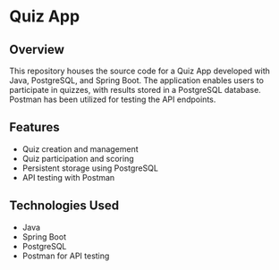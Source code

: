 # Quiz App

## Overview
This repository houses the source code for a Quiz App developed with Java, PostgreSQL, and Spring Boot. The application enables users to participate in quizzes, with results stored in a PostgreSQL database. Postman has been utilized for testing the API endpoints.

## Features

- Quiz creation and management
- Quiz participation and scoring
- Persistent storage using PostgreSQL
- API testing with Postman


## Technologies Used
- Java
- Spring Boot
- PostgreSQL
- Postman for API testing
